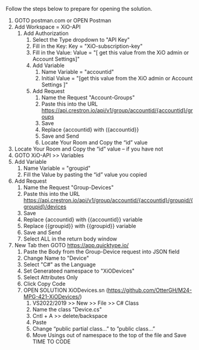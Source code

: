 Follow the steps below to prepare for opening the solution.


1.	GOTO postman.com or OPEN Postman
2.	Add Workspace = XiO-API
	1.	Add Authorization
		1.	Select the Type dropdown to "API Key"
		2.	Fill in the Key: Key = "XiO-subscription-key"
		3.	Fill in the Value: Value = "[ get this value from the XiO admin or Account Settings]"
		4.	Add Variable
			1.	Name Variable = "accountid"
			2.	Initial Value = "[get this value from the XiO admin or Account Settings ]"
		5.	Add Request
			1.	Name the Request "Account-Groups"
			2.	Paste this into the URL https://api.crestron.io/api/v1/group/accountid/{accountid}/groups
   			3.	Save
   			4.	Replace {accountid} with ({accountid}}
			5.	Save and Send
			6.	Locate Your Room and Copy the “id” value
3.	Locate Your Room and Copy the “id” value – if you have not
4.	GOTO XiO-API >> Variables
5.	Add Variable
	1.	Name Variable = "groupid"
	2.	Fill the Value by pasting the “id” value you copied
6.	Add Request
	1.	Name the Request "Group-Devices"
	2.	Paste this into the URL https://api.crestron.io/api/v1/group/accountid/{accountid}/groupid/{groupid}/devices
 	3.	Save
	4.	Replace {accountid} with {{accountid}} variable
	5.	Replace {{groupid}} with {{groupid}} variable
	6.	Save and Send
	7.	Select ALL in the return body window
7.	New Tab then GOTO https://app.quicktype.io/
	1.	Paste the Body from the Group-Device request into JSON field
	2.	Change Name to "Device"
 	3.	Select "C#" as the Language
	4.	Set Generateed namespace to "XiODevices"
 	5.	Select Attributes Only	
	6.	Click Copy Code
	7.	OPEN SOLUTION XiODevices.sn (https://github.com/OtterGH/M24-MPG-421-XiODevices/)
		1.	VS2022/2019 >> New >> File >> C# Class
		2.	Name the class "Device.cs"
		3.	Cntl + A >> delete/backspace
		4.	Paste
		5.	Change “public partial class...” to ”public class...”
  		6.	Move Usings out of namespace to the top of the file and Save
TIME TO CODE
